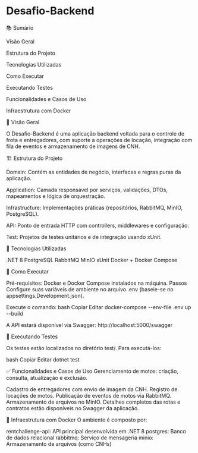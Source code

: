 # Desafio-Backend
📚 Sumário

Visão Geral

Estrutura do Projeto

Tecnologias Utilizadas

Como Executar

Executando Testes

Funcionalidades e Casos de Uso

Infraestrutura com Docker


📖 Visão Geral

O Desafio-Backend é uma aplicação backend voltada para o controle de frota e entregadores, com suporte a operações de locação, integração com fila de eventos e armazenamento de imagens de CNH.

🏗️ Estrutura do Projeto

Domain: Contém as entidades de negócio, interfaces e regras puras da aplicação.

Application: Camada responsável por serviços, validações, DTOs, mapeamentos e lógica de orquestração.

Infrastructure: Implementações práticas (repositórios, RabbitMQ, MinIO, PostgreSQL).

API: Ponto de entrada HTTP com controllers, middlewares e configuração.

Test: Projetos de testes unitários e de integração usando xUnit.

🧰 Tecnologias Utilizadas

.NET 8
PostgreSQL
RabbitMQ
MinIO
xUnit
Docker + Docker Compose

🚀 Como Executar

Pré-requisitos:
Docker e Docker Compose instalados na máquina.
Passos
Configure suas variáveis de ambiente no arquivo .env (baseie-se no appsettings.Development.json).

Execute o comando:
bash
Copiar
Editar
docker-compose --env-file .env up --build

A API estará disponível via Swagger:
http://localhost:5000/swagger

🧪 Executando Testes

Os testes estão localizados no diretório test/. Para executá-los:

bash
Copiar
Editar
dotnet test

✅ Funcionalidades e Casos de Uso
Gerenciamento de motos: criação, consulta, atualização e exclusão.

Cadastro de entregadores com envio de imagem da CNH.
Registro de locações de motos.
Publicação de eventos de motos via RabbitMQ.
Armazenamento de arquivos no MinIO.
Detalhes completos das rotas e contratos estão disponíveis no Swagger da aplicação.

🐳 Infraestrutura com Docker
O ambiente é composto por:

rentchallenge-api: API principal desenvolvida em .NET 8
postgres: Banco de dados relacional
rabbitmq: Serviço de mensageria
minio: Armazenamento de arquivos (como CNHs)
